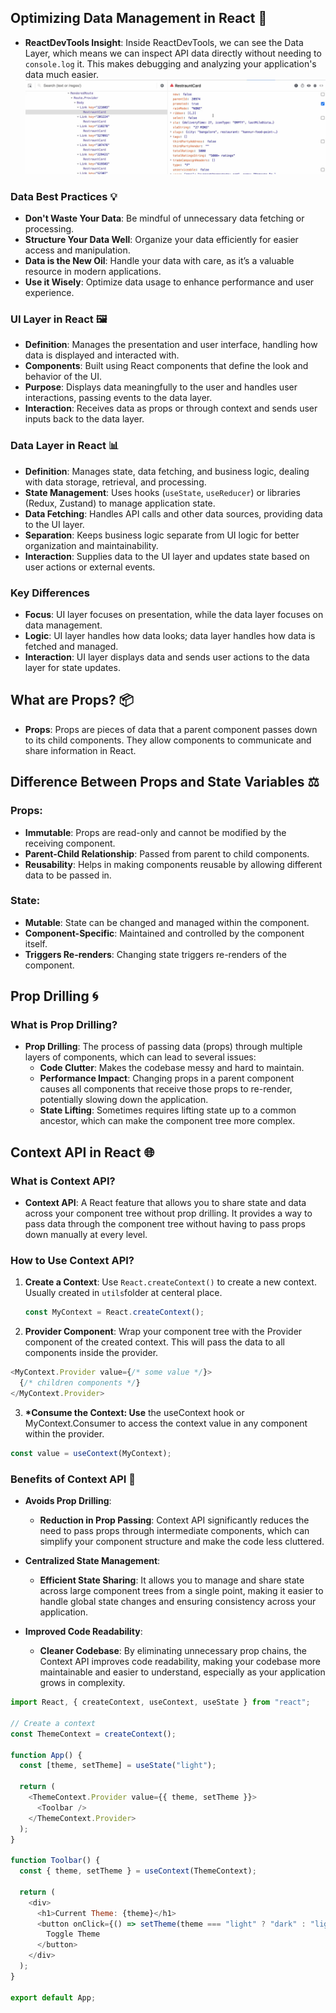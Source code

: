 ## Optimizing Data Management in React 🚀

- **ReactDevTools Insight**: Inside ReactDevTools, we can see the Data Layer, which means we can inspect API data directly without needing to `console.log` it. This makes debugging and analyzing your application's data much easier.
  ![alt text](image.png)

### Data Best Practices 💡

- **Don't Waste Your Data**: Be mindful of unnecessary data fetching or processing.
- **Structure Your Data Well**: Organize your data efficiently for easier access and manipulation.
- **Data is the New Oil**: Handle your data with care, as it’s a valuable resource in modern applications.
- **Use it Wisely**: Optimize data usage to enhance performance and user experience.

### UI Layer in React 🖼️

- **Definition**: Manages the presentation and user interface, handling how data is displayed and interacted with.
- **Components**: Built using React components that define the look and behavior of the UI.
- **Purpose**: Displays data meaningfully to the user and handles user interactions, passing events to the data layer.
- **Interaction**: Receives data as props or through context and sends user inputs back to the data layer.

### Data Layer in React 📊

- **Definition**: Manages state, data fetching, and business logic, dealing with data storage, retrieval, and processing.
- **State Management**: Uses hooks (`useState`, `useReducer`) or libraries (Redux, Zustand) to manage application state.
- **Data Fetching**: Handles API calls and other data sources, providing data to the UI layer.
- **Separation**: Keeps business logic separate from UI logic for better organization and maintainability.
- **Interaction**: Supplies data to the UI layer and updates state based on user actions or external events.

### Key Differences

- **Focus**: UI layer focuses on presentation, while the data layer focuses on data management.
- **Logic**: UI layer handles how data looks; data layer handles how data is fetched and managed.
- **Interaction**: UI layer displays data and sends user actions to the data layer for state updates.

## What are Props? 📦

- **Props**: Props are pieces of data that a parent component passes down to its child components. They allow components to communicate and share information in React.

## Difference Between Props and State Variables ⚖️

### Props:

- **Immutable**: Props are read-only and cannot be modified by the receiving component.
- **Parent-Child Relationship**: Passed from parent to child components.
- **Reusability**: Helps in making components reusable by allowing different data to be passed in.

### State:

- **Mutable**: State can be changed and managed within the component.
- **Component-Specific**: Maintained and controlled by the component itself.
- **Triggers Re-renders**: Changing state triggers re-renders of the component.

## Prop Drilling 🌀

### What is Prop Drilling?

- **Prop Drilling**: The process of passing data (props) through multiple layers of components, which can lead to several issues:
  - **Code Clutter**: Makes the codebase messy and hard to maintain.
  - **Performance Impact**: Changing props in a parent component causes all components that receive those props to re-render, potentially slowing down the application.
  - **State Lifting**: Sometimes requires lifting state up to a common ancestor, which can make the component tree more complex.

## Context API in React 🌐

### What is Context API?

- **Context API**: A React feature that allows you to share state and data across your component tree without prop drilling. It provides a way to pass data through the component tree without having to pass props down manually at every level.

### How to Use Context API?

1. **Create a Context**: Use `React.createContext()` to create a new context. Usually created in `utils`folder at centeral place.
   ```javascript
   const MyContext = React.createContext();
   ```
2. **Provider Component**: Wrap your component tree with the Provider component of the created context. This will pass the data to all components inside the provider.

```javascript
<MyContext.Provider value={/* some value */}>
  {/* children components */}
</MyContext.Provider>
```

3. **\*Consume the Context: Use** the useContext hook or MyContext.Consumer to access the context value in any component within the provider.

```javascript
const value = useContext(MyContext);
```

### Benefits of Context API 🌟

- **Avoids Prop Drilling**:
  - **Reduction in Prop Passing**: Context API significantly reduces the need to pass props through intermediate components, which can simplify your component structure and make the code less cluttered.
- **Centralized State Management**:

  - **Efficient State Sharing**: It allows you to manage and share state across large component trees from a single point, making it easier to handle global state changes and ensuring consistency across your application.

- **Improved Code Readability**:
  - **Cleaner Codebase**: By eliminating unnecessary prop chains, the Context API improves code readability, making your codebase more maintainable and easier to understand, especially as your application grows in complexity.

```javascript
import React, { createContext, useContext, useState } from "react";

// Create a context
const ThemeContext = createContext();

function App() {
  const [theme, setTheme] = useState("light");

  return (
    <ThemeContext.Provider value={{ theme, setTheme }}>
      <Toolbar />
    </ThemeContext.Provider>
  );
}

function Toolbar() {
  const { theme, setTheme } = useContext(ThemeContext);

  return (
    <div>
      <h1>Current Theme: {theme}</h1>
      <button onClick={() => setTheme(theme === "light" ? "dark" : "light")}>
        Toggle Theme
      </button>
    </div>
  );
}

export default App;
```
